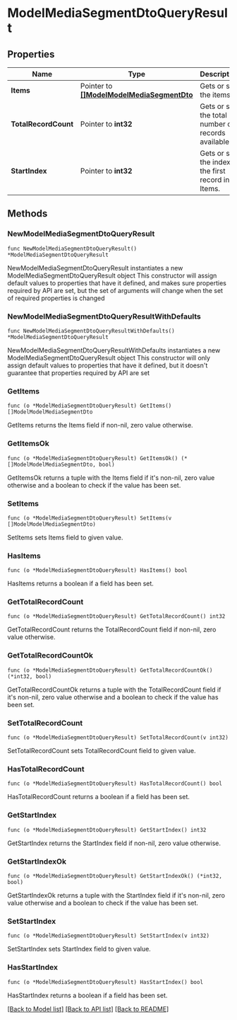 # ModelMediaSegmentDtoQueryResult

## Properties

Name | Type | Description | Notes
------------ | ------------- | ------------- | -------------
**Items** | Pointer to [**[]ModelModelMediaSegmentDto**](ModelModelMediaSegmentDto.md) | Gets or sets the items. | [optional] 
**TotalRecordCount** | Pointer to **int32** | Gets or sets the total number of records available. | [optional] 
**StartIndex** | Pointer to **int32** | Gets or sets the index of the first record in Items. | [optional] 

## Methods

### NewModelMediaSegmentDtoQueryResult

`func NewModelMediaSegmentDtoQueryResult() *ModelMediaSegmentDtoQueryResult`

NewModelMediaSegmentDtoQueryResult instantiates a new ModelMediaSegmentDtoQueryResult object
This constructor will assign default values to properties that have it defined,
and makes sure properties required by API are set, but the set of arguments
will change when the set of required properties is changed

### NewModelMediaSegmentDtoQueryResultWithDefaults

`func NewModelMediaSegmentDtoQueryResultWithDefaults() *ModelMediaSegmentDtoQueryResult`

NewModelMediaSegmentDtoQueryResultWithDefaults instantiates a new ModelMediaSegmentDtoQueryResult object
This constructor will only assign default values to properties that have it defined,
but it doesn't guarantee that properties required by API are set

### GetItems

`func (o *ModelMediaSegmentDtoQueryResult) GetItems() []ModelModelMediaSegmentDto`

GetItems returns the Items field if non-nil, zero value otherwise.

### GetItemsOk

`func (o *ModelMediaSegmentDtoQueryResult) GetItemsOk() (*[]ModelModelMediaSegmentDto, bool)`

GetItemsOk returns a tuple with the Items field if it's non-nil, zero value otherwise
and a boolean to check if the value has been set.

### SetItems

`func (o *ModelMediaSegmentDtoQueryResult) SetItems(v []ModelModelMediaSegmentDto)`

SetItems sets Items field to given value.

### HasItems

`func (o *ModelMediaSegmentDtoQueryResult) HasItems() bool`

HasItems returns a boolean if a field has been set.

### GetTotalRecordCount

`func (o *ModelMediaSegmentDtoQueryResult) GetTotalRecordCount() int32`

GetTotalRecordCount returns the TotalRecordCount field if non-nil, zero value otherwise.

### GetTotalRecordCountOk

`func (o *ModelMediaSegmentDtoQueryResult) GetTotalRecordCountOk() (*int32, bool)`

GetTotalRecordCountOk returns a tuple with the TotalRecordCount field if it's non-nil, zero value otherwise
and a boolean to check if the value has been set.

### SetTotalRecordCount

`func (o *ModelMediaSegmentDtoQueryResult) SetTotalRecordCount(v int32)`

SetTotalRecordCount sets TotalRecordCount field to given value.

### HasTotalRecordCount

`func (o *ModelMediaSegmentDtoQueryResult) HasTotalRecordCount() bool`

HasTotalRecordCount returns a boolean if a field has been set.

### GetStartIndex

`func (o *ModelMediaSegmentDtoQueryResult) GetStartIndex() int32`

GetStartIndex returns the StartIndex field if non-nil, zero value otherwise.

### GetStartIndexOk

`func (o *ModelMediaSegmentDtoQueryResult) GetStartIndexOk() (*int32, bool)`

GetStartIndexOk returns a tuple with the StartIndex field if it's non-nil, zero value otherwise
and a boolean to check if the value has been set.

### SetStartIndex

`func (o *ModelMediaSegmentDtoQueryResult) SetStartIndex(v int32)`

SetStartIndex sets StartIndex field to given value.

### HasStartIndex

`func (o *ModelMediaSegmentDtoQueryResult) HasStartIndex() bool`

HasStartIndex returns a boolean if a field has been set.


[[Back to Model list]](../README.md#documentation-for-models) [[Back to API list]](../README.md#documentation-for-api-endpoints) [[Back to README]](../README.md)


